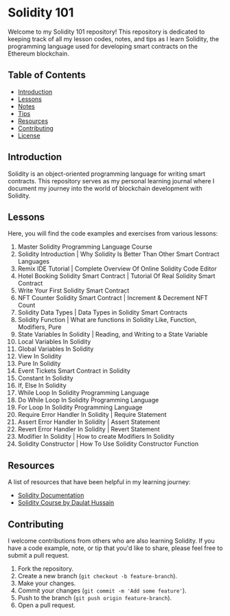 # Solidity 101

Welcome to my Solidity 101 repository! This repository is dedicated to keeping track of all my lesson codes, notes, and tips as I learn Solidity, the programming language used for developing smart contracts on the Ethereum blockchain.

## Table of Contents

- [Introduction](#introduction)
- [Lessons](#lessons)
- [Notes](#notes)
- [Tips](#tips)
- [Resources](#resources)
- [Contributing](#contributing)
- [License](#license)

## Introduction

Solidity is an object-oriented programming language for writing smart contracts. This repository serves as my personal learning journal where I document my journey into the world of blockchain development with Solidity.

## Lessons

Here, you will find the code examples and exercises from various lessons:

1. Master Solidity Programming Language Course
2. Solidity Introduction | Why Solidity Is Better Than Other Smart Contract Languages
3. Remix IDE Tutorial | Complete Overview Of Online Solidity Code Editor
4. Hotel Booking Solidity Smart Contract | Tutorial Of Real Solidity Smart Contract
5. Write Your First Solidity Smart Contract
6. NFT Counter Solidity Smart Contract | Increment & Decrement NFT Count
7. Solidity Data Types | Data Types in Solidity Smart Contracts
8. Solidity Function | What are functions in Solidity Like, Function, Modifiers, Pure
9. State Variables In Solidity | Reading, and Writing to a State Variable
10. Local Variables In Solidity
11. Global Variables In Solidity
12. View In Solidity
13. Pure In Solidity
14. Event Tickets Smart Contract in Solidity
15. Constant In Solidity
16. If, Else In Solidity
17. While Loop In Solidity Programming Language
18. Do While Loop In Solidity Programming Language
19. For Loop In Solidity Programming Language
20. Require Error Handler In Solidity | Require Statement
21. Assert Error Handler In Solidity | Assert Statement
22. Revert Error Handler In Solidity | Revert Statement
23. Modifier In Solidity | How to create Modifiers In Solidity
24. Solidity Constructor | How To Use Solidity Constructor Function

## Resources

A list of resources that have been helpful in my learning journey:

- [Solidity Documentation](https://docs.soliditylang.org/en/v0.8.6/)
- [Solidity Course by Daulat Hussain](https://www.youtube.com/playlist?list=PLWUCKsxdKl0oksYr6IG_wRsaSUySQC0ck)

## Contributing

I welcome contributions from others who are also learning Solidity. If you have a code example, note, or tip that you'd like to share, please feel free to submit a pull request.

1. Fork the repository.
2. Create a new branch (`git checkout -b feature-branch`).
3. Make your changes.
4. Commit your changes (`git commit -m 'Add some feature'`).
5. Push to the branch (`git push origin feature-branch`).
6. Open a pull request.
